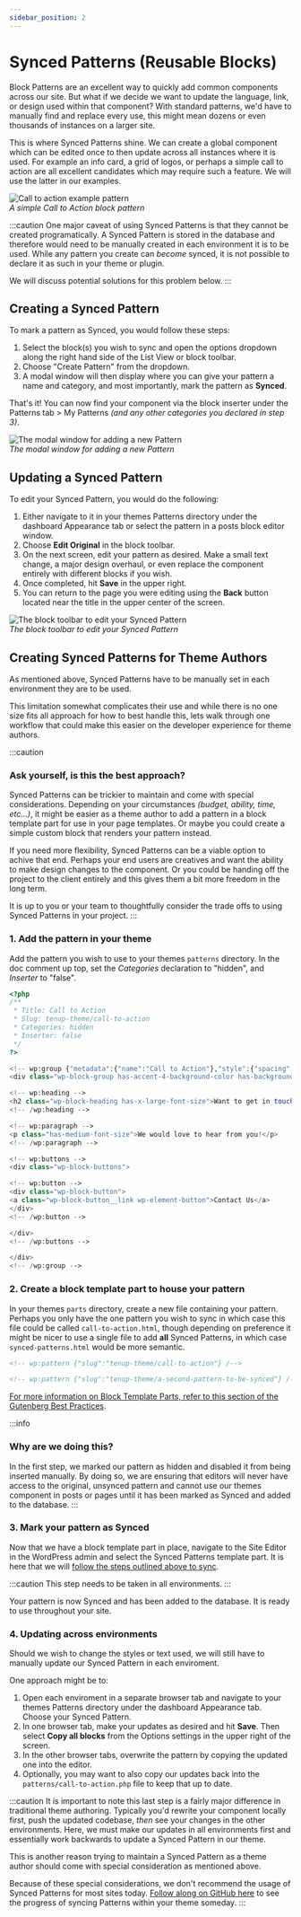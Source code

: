 ```yaml
---
sidebar_position: 2
---
```


# Synced Patterns (Reusable Blocks)

Block Patterns are an excellent way to quickly add common components across our site. But what if we decide we want to update the language, link, or design used within that component?  With standard patterns, we'd have to manually find and replace every use, this might mean dozens or even thousands of instances on a larger site.

This is where Synced Patterns shine.  We can create a global component which can be edited once to then update across all instances where it is used.  For example an info card, a grid of logos, or perhaps a simple call to action are all excellent candidates which may require such a feature.  We will use the latter in our examples.

![Call to action example pattern](../../static/img/block-pattern-call-to-action-example.jpg)
<br/>
*A simple Call to Action block pattern*

:::caution
One major caveat of using Synced Patterns is that they cannot be created programatically.  A Synced Pattern is stored in the database and therefore would need to be manually created in each environment it is to be used.  While any pattern you create can *become* synced, it is not possible to declare it as such in your theme or plugin.

We will discuss potential solutions for this problem below.
:::

## Creating a Synced Pattern

To mark a pattern as Synced, you would follow these steps:

1. Select the block(s) you wish to sync and open the options dropdown along the right hand side of the List View or block toolbar.
2. Choose "Create Pattern" from the dropdown.
3. A modal window will then display where you can give your pattern a name and category, and most importantly, mark the pattern as **Synced**.

That's it!  You can now find your component via the block inserter under the Patterns tab > My Patterns *(and any other categories you declared in step 3)*.

![The modal window for adding a new Pattern](../../static/img/block-pattern-add-new-modal.jpg)
<br/>
*The modal window for adding a new Pattern*

## Updating a Synced Pattern

To edit your Synced Pattern, you would do the following:

1. Either navigate to it in your themes Patterns directory under the dashboard Appearance tab or select the pattern in a posts block editor window.
2. Choose **Edit Original** in the block toolbar.
3. On the next screen, edit your pattern as desired.  Make a small text change, a major design overhaul, or even replace the component entirely with different blocks if you wish.
4. Once completed, hit **Save** in the upper right.
5. You can return to the page you were editing using the **Back** button located near the title in the upper center of the screen.

![The block toolbar to edit your Synced Pattern](../../static/img/block-pattern-synced-edit-original.jpg)
<br/>
*The block toolbar to edit your Synced Pattern*

## Creating Synced Patterns for Theme Authors

As mentioned above, Synced Patterns have to be manually set in each environment they are to be used.

This limitation somewhat complicates their use and while there is no one size fits all approach for how to best handle this, lets walk through one workflow that could make this easier on the developer experience for theme authors.

:::caution

### Ask yourself, is this the best approach?

Synced Patterns can be trickier to maintain and come with special considerations.  Depending on your circumstances *(budget, ability, time, etc...)*, it might be easier as a theme author to add a pattern in a block template part for use in your page templates.  Or maybe you could create a simple custom block that renders your pattern instead.

If you need more flexibility, Synced Patterns can be a viable option to achive that end.  Perhaps your end users are creatives and want the ability to make design changes to the component. Or you could be handing off the project to the client entirely and this gives them a bit more freedom in the long term.

It is up to you or your team to thoughtfully consider the trade offs to using Synced Patterns in your project.
:::

### 1. Add the pattern in your theme

Add the pattern you wish to use to your themes `patterns` directory.  In the doc comment up top, set the *Categories* declaration to "hidden", and *Inserter* to "false".

```php title="patterns/call-to-action.php"
<?php
/**
 * Title: Call to Action
 * Slug: tenup-theme/call-to-action
 * Categories: hidden
 * Inserter: false
 */
?>

<!-- wp:group {"metadata":{"name":"Call to Action"},"style":{"spacing":{"blockGap":"var:preset|spacing|10","padding":{"top":"var:preset|spacing|20","bottom":"var:preset|spacing|20","left":"var:preset|spacing|20","right":"var:preset|spacing|20"}}},"backgroundColor":"accent-4","layout":{"type":"flex","orientation":"vertical","justifyContent":"center"}} -->
<div class="wp-block-group has-accent-4-background-color has-background" style="padding-top:var(--wp--preset--spacing--20);padding-right:var(--wp--preset--spacing--20);padding-bottom:var(--wp--preset--spacing--20);padding-left:var(--wp--preset--spacing--20)">

<!-- wp:heading -->
<h2 class="wp-block-heading has-x-large-font-size">Want to get in touch?</h2>
<!-- /wp:heading -->

<!-- wp:paragraph -->
<p class="has-medium-font-size">We would love to hear from you!</p>
<!-- /wp:paragraph -->

<!-- wp:buttons -->
<div class="wp-block-buttons">

<!-- wp:button -->
<div class="wp-block-button">
<a class="wp-block-button__link wp-element-button">Contact Us</a>
</div>
<!-- /wp:button -->

</div>
<!-- /wp:buttons -->

</div>
<!-- /wp:group -->
```

### 2. Create a block template part to house your pattern

In your themes `parts` directory, create a new file containing your pattern.  Perhaps you only have the one pattern you wish to sync in which case this file could be called `call-to-action.html`, though depending on preference it might be nicer to use a single file to add **all** Synced Patterns, in which case `synced-patterns.html` would be more semantic.

```html title="parts/synced-patterns.html"
<!-- wp:pattern {"slug":"tenup-theme/call-to-action"} /-->

<!-- wp:pattern {"slug":"tenup-theme/a-second-pattern-to-be-synced"} /-->

```

[For more information on Block Template Parts, refer to this section of the Gutenberg Best Practices](../../reference/Themes/block-template-parts).

:::info

### Why are we doing this?

In the first step, we marked our pattern as hidden and disabled it from being inserted manually.  By doing so, we are ensuring that editors will never have access to the original, unsynced pattern and cannot use our themes component in posts or pages until it has been marked as Synced and added to the database.
:::

### 3. Mark your pattern as Synced

Now that we have a block template part in place, navigate to the Site Editor in the WordPress admin and select the Synced Patterns template part.  It is here that we will [follow the steps outlined above to sync](#creating-a-synced-pattern).

:::caution
This step needs to be taken in all environments.
:::

Your pattern is now Synced and has been added to the database. It is ready to use throughout your site.

### 4. Updating across environments

Should we wish to change the styles or text used, we will still have to manually update our Synced Pattern in each enviroment.

One approach might be to:

1. Open each enviroment in a separate browser tab and navigate to your themes Patterns directory under the dashboard Appearance tab. Choose your Synced Pattern.
2. In one browser tab, make your updates as desired and hit **Save**. Then select **Copy all blocks** from the Options settings in the upper right of the screen.
3. In the other browser tabs, overwrite the pattern by copying the updated one into the editor.
4. Optionally, you may want to also copy our updates back into the `patterns/call-to-action.php` file to keep that up to date.

:::caution
It is important to note this last step is a fairly major difference in traditional theme authoring.  Typically you'd rewrite your component locally first, push the updated codebase, *then* see your changes in the other environments.  Here, we must make our updates in all environments first and essentially work backwards to update a Synced Pattern in our theme.

This is another reason trying to maintain a Synced Pattern as a theme author should come with special consideration as mentioned above.

Because of these special considerations, we don't recommend the usage of Synced Patterns for most sites today.  [Follow along on GitHub here](https://github.com/WordPress/gutenberg/issues/59272) to see the progress of syncing Patterns within your theme someday.
:::
